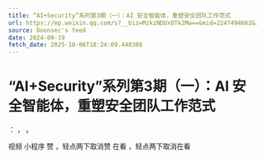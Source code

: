 ```yaml
---
title: “AI+Security”系列第3期（一）：AI 安全智能体，重塑安全团队工作范式
url: https://mp.weixin.qq.com/s?__biz=MzkzNDUxOTk2Mw==&mid=2247494663&idx=1&sn=5fb56b81beac862fdf179d18fb44a658
source: Doonsec's feed
date: 2024-09-19
fetch_date: 2025-10-06T18:24:09.448380
---
```


# “AI+Security”系列第3期（一）：AI 安全智能体，重塑安全团队工作范式

：
，
。

视频
小程序
赞
，轻点两下取消赞
在看
，轻点两下取消在看